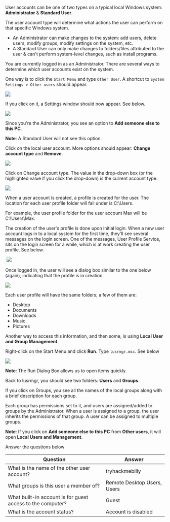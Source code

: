 User accounts can be one of two types on a typical local Windows system: **Administrator** & **Standard User**. 

The user account type will determine what actions the user can perform on that specific Windows system. 

- An Administrator can make changes to the system: add users, delete users, modify groups, modify settings on the system, etc. 
- A Standard User can only make changes to folders/files attributed to the user & can't perform system-level changes, such as install programs.

You are currently logged in as an Administrator. There are several ways to determine which user accounts exist on the system. 

One way is to click the `Start Menu` and type `Other User`. A shortcut to `System Settings > Other users` should appear. 

![](https://assets.tryhackme.com/additional/win-fun1/win-other-user1.png)  

If you click on it, a Settings window should now appear. See below.

![](https://assets.tryhackme.com/additional/win-fun1/win-other-user.png)  

Since you're the Administrator, you see an option to **Add someone else to this PC**.

**Note**: A Standard User will not see this option.  

Click on the local user account. More options should appear: **Change account type** and **Remove**. 

![](https://assets.tryhackme.com/additional/win-fun1/win-other-user2.png)  

Click on Change account type. The value in the drop-down box (or the highlighted value if you click the drop-down) is the current account type. 

![](https://assets.tryhackme.com/additional/win-fun1/win-other-user3.png)

When a user account is created, a profile is created for the user. The location for each user profile folder will fall under is C:\Users.

For example, the user profile folder for the user account Max will be C:\Users\Max.

The creation of the user's profile is done upon initial login. When a new user account logs in to a local system for the first time, they'll see several messages on the login screen. One of the messages, User Profile Service, sits on the login screen for a while, which is at work creating the user profile. See below.

 ![](https://assets.tryhackme.com/additional/win-fun1/win-profile-service.png)

Once logged in, the user will see a dialog box similar to the one below (again), indicating that the profile is in creation.

![](https://assets.tryhackme.com/additional/win-fun1/win-profile-service2.png)  

Each user profile will have the same folders; a few of them are:

- Desktop
- Documents
- Downloads
- Music
- Pictures

Another way to access this information, and then some, is using **Local User and Group Management**. 

Right-click on the Start Menu and click **Run**. Type `lusrmgr.msc`. See below

![](https://assets.tryhackme.com/additional/win-fun1/win-lusrmgr.gif)  

**Note**: The Run Dialog Box allows us to open items quickly. 

Back to lusrmgr, you should see two folders: **Users** and **Groups**. 

If you click on Groups, you see all the names of the local groups along with a brief description for each group. 

Each group has permissions set to it, and users are assigned/added to groups by the Administrator. When a user is assigned to a group, the user inherits the permissions of that group. A user can be assigned to multiple groups.

**Note**: If you click on **Add someone else to this PC** from **Other users**, it will open **Local Users and Management**. 

Answer the questions below

| Question                                                   | Answer                      |
| ---------------------------------------------------------- | --------------------------- |
| What is the name of the other user account?                | tryhackmebilly              |
| What groups is this user a member of?                      | Remote Desktop Users, Users |
| What built-in account is for guest access to the computer? | Guest                       |
| What is the account status?                                | Account is disabled                            |
